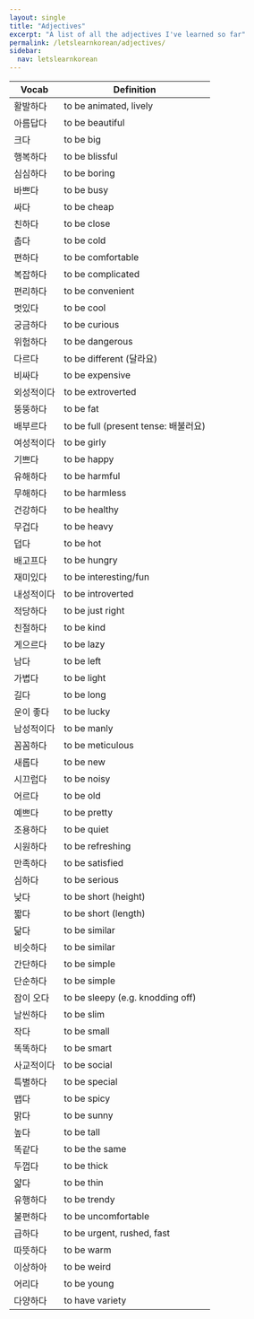 ```yaml
---
layout: single
title: "Adjectives"
excerpt: "A list of all the adjectives I've learned so far"
permalink: /letslearnkorean/adjectives/
sidebar:
  nav: letslearnkorean
---
```


Vocab      | Definition
-----      | ----------
활발하다   | to be animated, lively
아름답다   | to be beautiful
크다       | to be big
행복하다   | to be blissful
심심하다   | to be boring
바쁘다     | to be busy
싸다       | to be cheap
친하다     | to be close
춥다       | to be cold
편하다     | to be comfortable
복잡하다   | to be complicated
편리하다   | to be convenient
멋있다     | to be cool
궁금하다   | to be curious
위험하다   | to be dangerous
다르다     | to be different (달라요)
비싸다     | to be expensive
외성적이다 | to be extroverted
뚱뚱하다   | to be fat
배부르다   | to be full (present tense: 배불러요)
여성적이다 | to be girly
기쁘다     | to be happy
유해하다   | to be harmful
무해하다   | to be harmless
건강하다   | to be healthy
무겁다     | to be heavy
덥다       | to be hot
배고프다   | to be hungry
재미있다   | to be interesting/fun
내성적이다 | to be introverted
적당하다   | to be just right
친절하다   | to be kind
게으르다   | to be lazy
남다       | to be left
가볍다     | to be light
길다       | to be long
운이 좋다  | to be lucky
남성적이다 | to be manly
꼼꼼하다   | to be meticulous
새롭다     | to be new
시끄럽다   | to be noisy
어르다     | to be old
예쁘다     | to be pretty
조용하다   | to be quiet
시원하다   | to be refreshing
만족하다   | to be satisfied
심하다     | to be serious
낮다       | to be short (height)
짧다       | to be short (length)
닮다       | to be similar
비슷하다   | to be similar
간단하다   | to be simple
단순하다   | to be simple
잠이 오다  | to be sleepy (e.g. knodding off)
날씬하다   | to be slim
작다       | to be small
똑똑하다   | to be smart
사교적이다 | to be social
특별하다   | to be special
맵다       | to be spicy
맑다       | to be sunny
높다       | to be tall
똑같다     | to be the same
두껍다     | to be thick
얇다       | to be thin
유행하다   | to be trendy
불편하다   | to be uncomfortable
급하다     | to be urgent, rushed, fast
따뜻하다   | to be warm
이상하아   | to be weird
어리다     | to be young
다양하다   | to have variety
